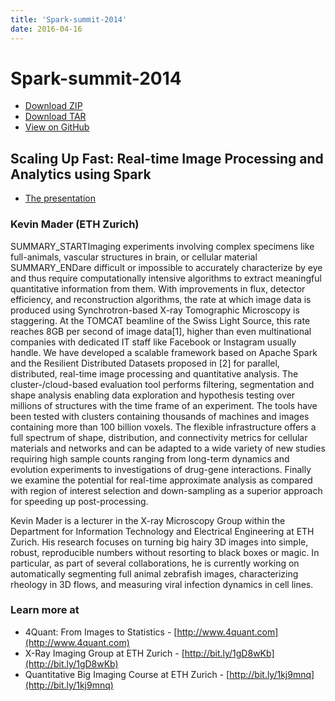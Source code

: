 ```yaml
---
title: 'Spark-summit-2014'
date: 2016-04-16
---
```


# Spark-summit-2014

* [Download ZIP](https://github.com/4Quant/spark-summit-2014-presentation/zipball/master)
* [Download TAR](https://github.com/4Quant/spark-summit-2014-presentation/tarball/master)
* [View on GitHub](https://github.com/4Quant/spark-summit-2014-presentation)

## Scaling Up Fast: Real-time Image Processing and Analytics using Spark

* [The presentation](/slides/ssPresentation)

### Kevin Mader (ETH Zurich)

SUMMARY_STARTImaging experiments involving complex specimens like full-animals, vascular structures in brain, or cellular material SUMMARY_ENDare difficult or impossible to accurately characterize by eye and thus require computationally intensive algorithms to extract meaningful quantitative information from them. With improvements in flux, detector efficiency, and reconstruction algorithms, the rate at which image data is produced using Synchrotron-based X-ray Tomographic Microscopy is staggering. At the TOMCAT beamline of the Swiss Light Source, this rate reaches 8GB per second of image data[1], higher than even multinational companies with dedicated IT staff like Facebook or Instagram usually handle. We have developed a scalable framework based on Apache Spark and the Resilient Distributed Datasets proposed in [2] for parallel, distributed, real-time image processing and quantitative analysis. The cluster-/cloud-based evaluation tool performs filtering, segmentation and shape analysis enabling data exploration and hypothesis testing over millions of structures with the time frame of an experiment. The tools have been tested with clusters containing thousands of machines and images containing more than 100 billion voxels. The flexible infrastructure offers a full spectrum of shape, distribution, and connectivity metrics for cellular materials and networks and can be adapted to a wide variety of new studies requiring high sample counts ranging from long-term dynamics and evolution experiments to investigations of drug-gene interactions. Finally we examine the potential for real-time approximate analysis as compared with region of interest selection and down-sampling as a superior approach for speeding up post-processing.

Kevin Mader is a lecturer in the X-ray Microscopy Group within the Department for Information Technology and Electrical Engineering at ETH Zurich. His research focuses on turning big hairy 3D images into simple, robust, reproducible numbers without resorting to black boxes or magic. In particular, as part of several collaborations, he is currently working on automatically segmenting full animal zebrafish images, characterizing rheology in 3D flows, and measuring viral infection dynamics in cell lines.

### Learn more at

* 4Quant: From Images to Statistics - [http://www.4quant.com](http://www.4quant.com)
* X-Ray Imaging Group at ETH Zurich - [http://bit.ly/1gD8wKb](http://bit.ly/1gD8wKb)
* Quantitative Big Imaging Course at ETH Zurich - [http://bit.ly/1kj9mnq](http://bit.ly/1kj9mnq)
